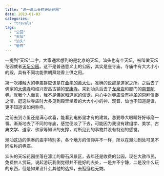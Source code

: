 ```yaml
---
title: "说一说汕头的天坛花园"
date: 2013-01-03
categories: 
  - "travels"
tags: 
  - "公园"
  - "天坛"
  - "汕头"
  - "礐石"
---
```


一提到“天坛”二字，大家通常想到的是北京的天坛。汕头也有个天坛，被叫做天坛花园或者[天坛公园](http://www.jfsay.com/archives/698.html "元旦游汕头天坛公园")。这不是普通意义上的公园，其实是座寺庙。寺庙中有大大小小的殿，具有不同功能供朝拜烧香上供之用。

第一次接触大的寺庙群应该是在[金华的黄大仙](https://www.jfsay.com/archives/53.html "赤松黄大仙之游")，准确的说那是道家之所。之后去了佛家的[大佛寺](http://www.jfsay.com/archives/158.html "大佛寺禅游记")和绍兴安昌古镇的[安康寺](https://www.jfsay.com/archives/290.html "安昌古镇的庙宇")。来到汕头后去了[龙泉岩](http://www.jfsay.com/archives/392.html "龙泉岩一日游")和厦门的[南普陀寺](http://www.jfsay.com/archives/624.html "厦门印象")。就我个人而言，我不是佛家和道家的信徒，内心中对寺庙没有神圣的崇拜信奉之情，逛这些寺庙时大多见到殿里坐着的大大小小的神、观音、仙也不知道是谁，更不知道该如何称呼。

之前去到寺里还是满心欢喜，能看到电影里才有的建筑，总要睁大眼睛好好琢磨一番。渐渐地去了不同的寺庙，感觉便淡了下去，可能因为我没有建组学、美学、古典文学、道家、佛家等知识的支撑，对所见到的事物并没有特别的感觉。

潮汕这边的供奉的庙宇特别多，各个地方的信仰并不一样，所以在潮汕到处可见不同名称的寺庙。

汕头的天坛花园坐落在濠江的礐石风景区，去年还是收费的公园，现在大赦市民，免费供人赏玩。说起游玩我倒觉得并不是好的去处，一是并不宁静，二是没什么玩的东西，但是如果没什么其他的选择，去逛逛也无妨。
